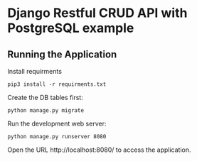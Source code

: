 # Django Restful CRUD API with PostgreSQL example

## Running the Application

Install requirments
```
pip3 install -r requirments.txt
```
Create the DB tables first:
```
python manage.py migrate
```
Run the development web server:
```
python manage.py runserver 8080
```
Open the URL http://localhost:8080/ to access the application.
